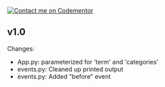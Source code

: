 [![Contact me on Codementor](https://www.codementor.io/m-badges/boonecabal/im-a-cm-b.svg)](https://www.codementor.io/@boonecabal?refer=badge "Come check out my CodeMentor.io profile, fiend.")

## v1.0

Changes:

* App.py: parameterized for 'term' and 'categories'
* events.py: Cleaned up printed output
* events.py: Added "before" event
